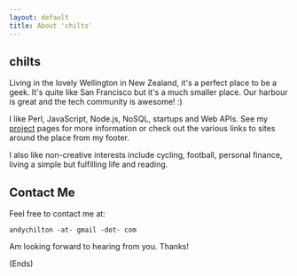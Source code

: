 ```yaml
---
layout: default
title: About 'chilts'
---
```


## chilts ##

Living in the lovely Wellington in New Zealand, it's a perfect place to be a geek. It's quite like San Francisco but
it's a much smaller place. Our harbour is great and the tech community is awesome! :)

I like Perl, JavaScript, Node.js, NoSQL, startups and Web APIs. See my [project](/project/) pages for more information
or check out the various links to sites around the place from my footer.

I also like non-creative interests include cycling, football, personal finance, living a simple but fulfilling life and
reading.

## Contact Me ##

Feel free to contact me at:

    andychilton -at- gmail -dot- com

Am looking forward to hearing from you. Thanks!

(Ends)

